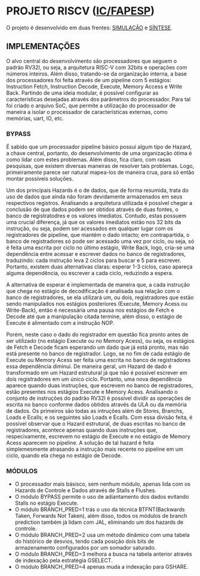 
# PROJETO RISCV ([IC/FAPESP](https://bv.fapesp.br/pt/bolsas/216904/risc-v-superescalar-com-despacho-duplo-para-fpgas/))

O projeto é desenvolvido em duas frentes: [SIMULAÇÃO](SIM/README.md) e [SÍNTESE](RTL/README.md).

## IMPLEMENTAÇÕES

O alvo central do desenvolvimento são processadores que seguem o padrão RV32I, ou seja, a arquitetura RISC-V com 32bits e operações com números inteiros. Além disso, tratando-se da organização interna, a base dos processadores foi feita através de um pipeline com 5 estágios: Instruction Fetch, Instruction Decode, Execute, Memory Access e Write Back. Partindo de uma ideia modular, é possível configurar as características desejadas através dos parâmetros do processador. Para tal foi criado o arquivo SoC, que permite a utilização do processador de maneira a isolar o processador de características externas, como memórias, uart, IO, etc.

### BYPASS

É sabido que um processador pipeline básico possui algum tipo de Hazard, a chave central, portanto, do desenvolvimento de uma organização ótima é como lidar com estes problemas. Além disso, fica claro, com rasas pesquisas, que existem diversas maneiras de resolver tais problemas. Logo, primeiramente parece ser natural mapea-los de maneira crua, para só então montar possíveis soluções.

Um dos principais Hazards é o de dados, que de forma resumida, trata do uso de dados que ainda não foram devidamente armazenados em seus respectivos registros. Analisando a arquitetura utilizada é possível chegar a conclusão de que dados podem ser obtidos através de duas fontes, o banco de registratodres e os valores imediatos. Contudo, estas possuem uma crucial diferença, já que os valores imediatos estão nos 32 bits da instrução, ou seja, podem ser acessados em qualquer lugar com os registradores de pipeline, que mantém o dado intacto; em contrapartida, o banco de registradores só pode ser acessado uma vez por ciclo, ou seja, só é feita uma escrita por ciclo no último estágio, Write Back, logo, cria-se uma dependência entre acessar e escrever dados no banco de registradores, traduzindo: cada instrução leva 2 ciclos para buscar e 5 para escrever. Portanto, existem duas alternativas claras: esperar 1-3 ciclos, caso apareça alguma dependência, ou escrever a cada ciclo, reduzindo a espera.

A alternativa de esperar é implementada de maneira que, a cada instrução que chega no estágio de decodificação é analisada sua relação com o banco de registradores, se ela utilizará um, ou dois, registradores que estão sendo manipulados nos estágios posteriores (Execute, Memory Acess ou Write-Back), então é necessária uma pausa nos estágios de Fetch e Decode até que a manipulação citada termine, além disso, o estágio de Execute é alimentado com a instrução NOP. 

Porém, neste caso o dado do registrador em questão fica pronto antes de ser utilizado (no estágio Execute ou no Memory Acess), ou seja, os estágios de Fetch e Decode ficam esperando um dado que já está pronto, mas não está presente no banco de registrador. Logo, se no fim de cada estágio de Execute ou Memory Acess ser feita uma escrita no banco de registradores essa dependência diminui. De maneira geral, um Hazard de dado é transformado em um Hazard estrutural já que não é possivel escrever em dois registradores em um único ciclo. Portanto, uma nova dependência aparece quando duas instruções, que escrevem no banco de registradores, estão presentes nos estágios Execute e Memory Acess. Analisando o conjunto de instruções do padrão RV32I é possível dividir as operações de escrita no banco conforme dados obtidos através da ULA ou da memória de dados. Os primeiros são todas as intruções além de Stores, Branchs, Loads e Ecalls; e os seguintes são Loads e Ecalls. Com essa divisão feita, é possível observar que o Hazard estrutural, de duas escritas no banco de registradores, acontece apenas quando duas instruções que, respecivamente, escrevem no estágio de Execute e no estágio de Memory Acess aparecem no pipeline. A solução de tal hazard é feita simplemesmente atrasando a instrução mais recente no pipeline em um ciclo, quando ela chega no estágio de Decode.



### MÓDULOS

 - O processador mais básisco, sem nenhum módulo, apenas lida com os Hazards de Controle e Dados através de Stalls e Flushes.
 - O módulo BYPASS permite o uso de adiantamento dos dados evitando Stalls no estágio Execute.
 - O módulo BRANCH_PRED=1 trás o uso da técnica BTFNT(Backwards Taken, Forwards Not Taken), além disso, todos os módulos de branch prediction também já lidam com JAL, eliminando um dos hazards de controle.
 - O módulo BRANCH_PRED=2 usa um método dinâmico com uma tabela do histórico de desvios, tendo cada posição dois bits de armazenamento configurados por um somador saturado.
 - O módulo BRANCH_PRED=3 melhora a busca na tabela anterior através de indexação pela estratégia GSELECT.
 - O módulo BRANCH_PRED=4 apenas muda a indexação para GSHARE.
